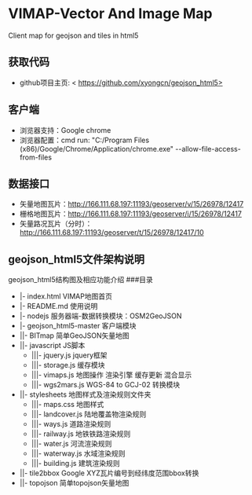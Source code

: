 # VIMAP-Vector And Image Map
Client map for geojson and tiles in html5

## 获取代码
* github项目主页: < https://github.com/xyongcn/geojson_html5>

## 客户端
* 浏览器支持：Google chrome
*  浏览器配置：cmd run: "C:/Program Files (x86)/Google/Chrome/Application/chrome.exe" --allow-file-access-from-files

## 数据接口
* 矢量地图瓦片：http://166.111.68.197:11193/geoserver/v/15/26978/12417
* 栅格地图瓦片：http://166.111.68.197:11193/geoserver/i/15/26978/12417
*  矢量路况瓦片（分时）：http://166.111.68.197:11193/geoserver/t/15/26978/12417/10

## geojson_html5文件架构说明
geojson_html5结构图及相应功能介绍
###目录
* |- index.html VIMAP地图首页
* |- README.md 使用说明
* |- nodejs 服务器端-数据转换模块：OSM2GeoJSON
* |- geojson_html5-master 客户端模块
 * ||- BITmap 简单GeoJSON矢量地图
 * ||- javascript JS脚本
     * |||- jquery.js jquery框架
     * |||- storage.js 缓存模块
     * |||- vimaps.js 地图操作 渲染引擎 缓存更新 混合显示
     * |||- wgs2mars.js WGS-84 to GCJ-02 转换模块
 * ||- stylesheets 地图样式及渲染规则文件夹
     * |||- maps.css 地图样式
     * |||- landcover.js 陆地覆盖物渲染规则
     * |||- ways.js 道路渲染规则
     * |||- railway.js 地铁铁路渲染规则
     * |||- water.js 河流渲染规则
     * |||- waterway.js 水域渲染规则
     * |||- building.js 建筑渲染规则
 * ||- tile2bbox Google XYZ瓦片编号到经纬度范围bbox转换
 * ||- topojson 简单topojson矢量地图
